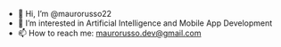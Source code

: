 - 👋 Hi, I’m @maurorusso22
- 👀 I’m interested in Artificial Intelligence and Mobile App Development
- 📫 How to reach me: maurorusso.dev@gmail.com

<!---
maurorusso22/maurorusso22 is a ✨ special ✨ repository because its `README.md` (this file) appears on your GitHub profile.
You can click the Preview link to take a look at your changes.
--->
